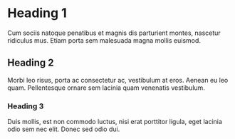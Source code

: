 # Heading 1

Cum sociis natoque penatibus et magnis dis parturient montes, nascetur ridiculus mus. Etiam porta sem malesuada magna mollis euismod.

## Heading 2

Morbi leo risus, porta ac consectetur ac, vestibulum at eros. Aenean eu leo quam. Pellentesque ornare sem lacinia quam venenatis vestibulum.


### Heading 3

Duis mollis, est non commodo luctus, nisi erat porttitor ligula, eget lacinia odio sem nec elit. Donec sed odio dui.
